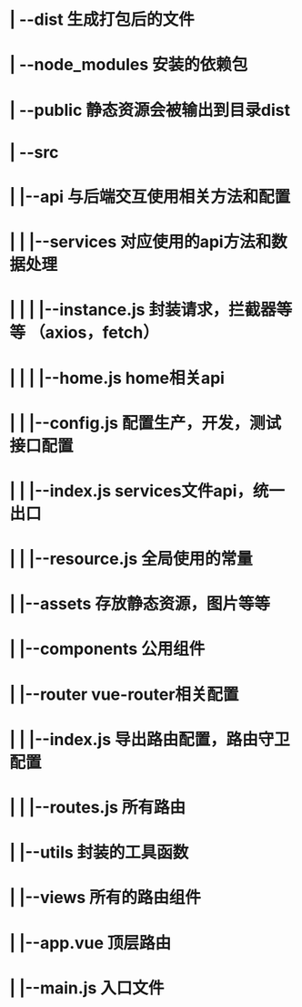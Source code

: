 # | --dist 生成打包后的文件
# | --node_modules 安装的依赖包
# | --public 静态资源会被输出到目录dist
# | --src
# |   |--api 与后端交互使用相关方法和配置
# |   |   |--services 对应使用的api方法和数据处理
# |   |   |   |--instance.js 封装请求，拦截器等等 （axios，fetch）
# |   |   |   |--home.js home相关api
# |   |   |--config.js 配置生产，开发，测试接口配置
# |   |   |--index.js services文件api，统一出口
# |   |   |--resource.js 全局使用的常量
# |   |--assets 存放静态资源，图片等等
# |   |--components 公用组件
# |   |--router vue-router相关配置
# |   |   |--index.js 导出路由配置，路由守卫配置
# |   |   |--routes.js 所有路由
# |   |--utils 封装的工具函数
# |   |--views 所有的路由组件
# |   |--app.vue 顶层路由
# |   |--main.js 入口文件